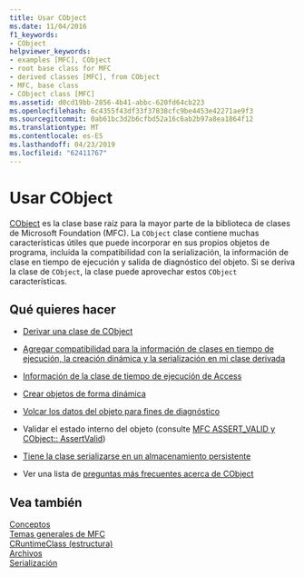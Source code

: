 ```yaml
---
title: Usar CObject
ms.date: 11/04/2016
f1_keywords:
- CObject
helpviewer_keywords:
- examples [MFC], CObject
- root base class for MFC
- derived classes [MFC], from CObject
- MFC, base class
- CObject class [MFC]
ms.assetid: d0cd19bb-2856-4b41-abbc-620fd64cb223
ms.openlocfilehash: 6c4355f43df33f37838cfc9be4453e42271ae9f3
ms.sourcegitcommit: 0ab61bc3d2b6cfbd52a16c6ab2b97a8ea1864f12
ms.translationtype: MT
ms.contentlocale: es-ES
ms.lasthandoff: 04/23/2019
ms.locfileid: "62411767"
---
```

# <a name="using-cobject"></a>Usar CObject

[CObject](../mfc/reference/cobject-class.md) es la clase base raíz para la mayor parte de la biblioteca de clases de Microsoft Foundation (MFC). La `CObject` clase contiene muchas características útiles que puede incorporar en sus propios objetos de programa, incluida la compatibilidad con la serialización, la información de clase en tiempo de ejecución y salida de diagnóstico del objeto. Si se deriva la clase de `CObject`, la clase puede aprovechar estos `CObject` características.

## <a name="what-do-you-want-to-do"></a>Qué quieres hacer

- [Derivar una clase de CObject](../mfc/deriving-a-class-from-cobject.md)

- [Agregar compatibilidad para la información de clases en tiempo de ejecución, la creación dinámica y la serialización en mi clase derivada](../mfc/specifying-levels-of-functionality.md)

- [Información de la clase de tiempo de ejecución de Access](../mfc/accessing-run-time-class-information.md)

- [Crear objetos de forma dinámica](../mfc/dynamic-object-creation.md)

- [Volcar los datos del objeto para fines de diagnóstico](/previous-versions/visualstudio/visual-studio-2010/sc15kz85(v=vs.100))

- Validar el estado interno del objeto (consulte [MFC ASSERT_VALID y CObject:: AssertValid](reference/diagnostic-services.md#assert_valid))

- [Tiene la clase serializarse en un almacenamiento persistente](../mfc/serialization-in-mfc.md)

- Ver una lista de [preguntas más frecuentes acerca de CObject](../mfc/cobject-class-frequently-asked-questions.md)

## <a name="see-also"></a>Vea también

[Conceptos](../mfc/mfc-concepts.md)<br/>
[Temas generales de MFC](../mfc/general-mfc-topics.md)<br/>
[CRuntimeClass (estructura)](../mfc/reference/cruntimeclass-structure.md)<br/>
[Archivos](../mfc/files-in-mfc.md)<br/>
[Serialización](../mfc/serialization-in-mfc.md)
